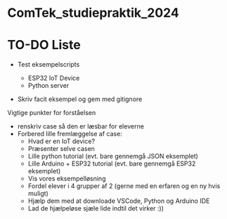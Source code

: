 # ComTek_studiepraktik_2024

# TO-DO Liste
- Test eksempelscripts
    - ESP32 IoT Device
    - Python server

- Skriv facit eksempel og gem med gitignore

Vigtige punkter for forståelsen
- renskriv case så den er læsbar for eleverne
- Forbered lille fremlæggelse af case:
    - Hvad er en IoT device?
    - Præsenter selve casen
    - Lille python tutorial (evt. bare gennemgå JSON eksemplet)
    - Lille Arduino + ESP32 tutorial (evt. bare gennemgå ESP32 eksemplet)
    - Vis vores eksempelløsning
    - Fordel elever i 4 grupper af 2 (gerne med en erfaren og en ny hvis muligt)
    - Hjælp dem med at downloade VSCode, Python og Arduino IDE
    - Lad de hjælpeløse sjæle lide indtil det virker :))

